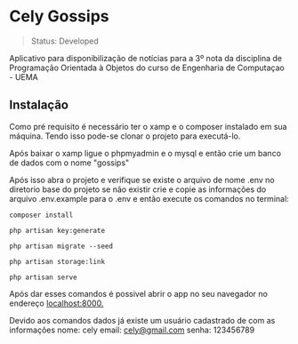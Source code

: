 # **Cely Gossips**

> Status: Developed

Aplicativo para disponibilização de notícias para a 3º nota da disciplina de Programação Orientada à Objetos do curso de Engenharia de Computaçao - UEMA 

## Instalação

Como pré requisito é necessário ter o xamp e o composer instalado em sua máquina. Tendo isso pode-se clonar o projeto para executá-lo.

Após baixar o xamp ligue o phpmyadmin e o mysql e então crie um banco de dados com o nome "gossips"

Após isso abra o projeto e verifique se existe o arquivo de nome .env no diretorio base do projeto se não existir crie e copie as informações do arquivo .env.example para o .env e então execute os comandos no terminal:

```
composer install
```  
```
php artisan key:generate
```
```
php artisan migrate --seed
``` 
```
php artisan storage:link
```
```
php artisan serve
```

Após dar esses comandos é possivel abrir o app no seu navegador no endereço  [localhost:8000.](http://localhost:8000)

Devido aos comandos dados já existe um usuário cadastrado de com as informações
nome: cely
email: cely@gmail.com
senha: 123456789
